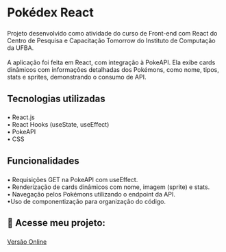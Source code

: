 <h1 align="left">Pokédex React</h1>

###

<p align="left">Projeto desenvolvido como atividade do curso de Front-end com React do Centro de Pesquisa e Capacitação Tomorrow do Instituto de Computação da UFBA.<br><br> A aplicação foi feita em React, com integração à PokeAPI. Ela exibe cards dinâmicos com informações detalhadas dos Pokémons, como nome, tipos, stats e sprites, demonstrando o consumo de API.</p>

###

<h2 align="left">Tecnologias utilizadas</h2>

###

<p align="left">• React.js<br>• React Hooks (useState, useEffect)<br>• PokeAPI<br>• CSS</p>

###

<h2 align="left">Funcionalidades</h2>

###

<p align="left">• Requisições GET na PokeAPI com useEffect.<br>• Renderização de cards dinâmicos com nome,  imagem (sprite) e  stats.<br>• Navegação pelos Pokémons utilizando o endpoint da API.<br>•Uso de componentização para organização do código.</p>

###

###

<h2 align="left">🔗 Acesse meu projeto:</h2>

###

[Versão Online](https://pokedex-phi-mocha.vercel.app/)



###
